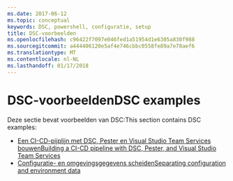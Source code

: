 ```yaml
---
ms.date: 2017-06-12
ms.topic: conceptual
keywords: DSC, powershell, configuratie, setup
title: DSC-voorbeelden
ms.openlocfilehash: c96422f7097e046fed1a51954d1e6305a830f988
ms.sourcegitcommit: a444406120e5af4e746cbbc0558fe89a7e78aef6
ms.translationtype: MT
ms.contentlocale: nl-NL
ms.lasthandoff: 01/17/2018
---
```

# <a name="dsc-examples"></a><span data-ttu-id="581f8-103">DSC-voorbeelden</span><span class="sxs-lookup"><span data-stu-id="581f8-103">DSC examples</span></span>

<span data-ttu-id="581f8-104">Deze sectie bevat voorbeelden van DSC:</span><span class="sxs-lookup"><span data-stu-id="581f8-104">This section contains DSC examples:</span></span>

- [<span data-ttu-id="581f8-105">Een CI-CD-pijplijn met DSC, Pester en Visual Studio Team Services bouwen</span><span class="sxs-lookup"><span data-stu-id="581f8-105">Building a CI-CD pipeline with DSC, Pester, and Visual Studio Team Services</span></span>](dscCiCd.md)
- [<span data-ttu-id="581f8-106">Configuratie- en omgevingsgegevens scheiden</span><span class="sxs-lookup"><span data-stu-id="581f8-106">Separating configuration and environment data</span></span>](separatingEnvData.md)

